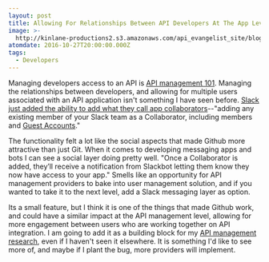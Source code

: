 ```yaml
---
layout: post
title: Allowing For Relationships Between API Developers At The App Level
image: >-
  http://kinlane-productions2.s3.amazonaws.com/api_evangelist_site/blog/screen_shot_2016_10_26_at_9.05.40_pm.png
atomdate: 2016-10-27T20:00:00.000Z
tags:
  - Developers
---
```

Managing developers access to an API is [API management 101](http://management.apievangelist.com/). Managing the relationships between developers, and allowing for multiple users associated with an API application isn't something I have seen before. [Slack just added the ability to add what they call app collaborators](https://medium.com/slack-developer-blog/build-together-with-app-collaborators-8162e31800f1#.e5cc4ci7)\--"adding any existing member of your Slack team as a Collaborator, including members and [Guest Accounts](https://get.slack.help/hc/en-us/articles/202518103-Multi-Channel-and-Single-Channel-Guests)."

The functionality felt a lot like the social aspects that made Github more attractive than just Git. When it comes to developing messaging apps and bots I can see a social layer doing pretty well. "Once a Collaborator is added, they’ll receive a notification from Slackbot letting them know they now have access to your app." Smells like an opportunity for API management providers to bake into user management solution, and if you wanted to take it to the next level, add a Slack messaging layer as option.

Its a small feature, but I think it is one of the things that made Github work, and could have a similar impact at the API management level, allowing for more engagement between users who are working together on API integration. I am going to add it as a building block for my [API management research](http://management.apievangelist.com/), even if I haven't seen it elsewhere. It is something I'd like to see more of, and maybe if I plant the bug, more providers will implement.